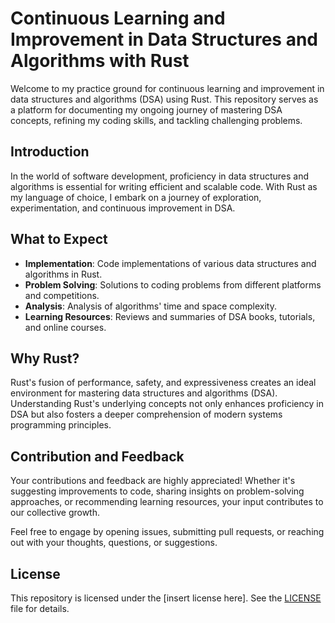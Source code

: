 # Continuous Learning and Improvement in Data Structures and Algorithms with Rust

Welcome to my practice ground for continuous learning and improvement in data structures and algorithms (DSA) using Rust. This repository serves as a platform for documenting my ongoing journey of mastering DSA concepts, refining my coding skills, and tackling challenging problems.

## Introduction

In the world of software development, proficiency in data structures and algorithms is essential for writing efficient and scalable code. With Rust as my language of choice, I embark on a journey of exploration, experimentation, and continuous improvement in DSA.

## What to Expect

- **Implementation**: Code implementations of various data structures and algorithms in Rust.
- **Problem Solving**: Solutions to coding problems from different platforms and competitions.
- **Analysis**: Analysis of algorithms' time and space complexity.
- **Learning Resources**: Reviews and summaries of DSA books, tutorials, and online courses.


## Why Rust?

Rust's fusion of performance, safety, and expressiveness creates an ideal environment for mastering data structures and algorithms (DSA). Understanding Rust's underlying concepts not only enhances proficiency in DSA but also fosters a deeper comprehension of modern systems programming principles.

## Contribution and Feedback

Your contributions and feedback are highly appreciated! Whether it's suggesting improvements to code, sharing insights on problem-solving approaches, or recommending learning resources, your input contributes to our collective growth.

Feel free to engage by opening issues, submitting pull requests, or reaching out with your thoughts, questions, or suggestions.

## License

This repository is licensed under the [insert license here]. See the [LICENSE](LICENSE) file for details.